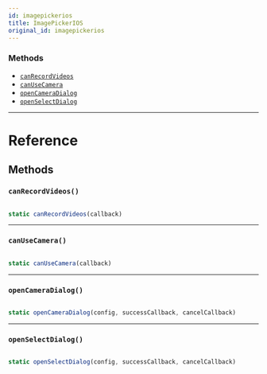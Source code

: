 ```yaml
---
id: imagepickerios
title: ImagePickerIOS
original_id: imagepickerios
---
```


### Methods

- [`canRecordVideos`](imagepickerios.md#canrecordvideos)
- [`canUseCamera`](imagepickerios.md#canusecamera)
- [`openCameraDialog`](imagepickerios.md#opencameradialog)
- [`openSelectDialog`](imagepickerios.md#openselectdialog)

---

# Reference

## Methods

### `canRecordVideos()`

```jsx

static canRecordVideos(callback)

```

---

### `canUseCamera()`

```jsx

static canUseCamera(callback)

```

---

### `openCameraDialog()`

```jsx

static openCameraDialog(config, successCallback, cancelCallback)

```

---

### `openSelectDialog()`

```jsx

static openSelectDialog(config, successCallback, cancelCallback)

```
